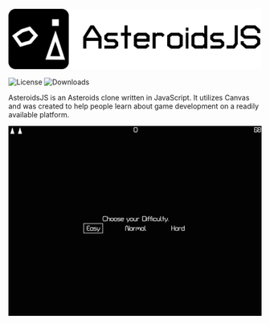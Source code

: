 ![Logo](img/logo-text.png) 

![License](https://img.shields.io/github/license/jdtalley/asteroidsjs) ![Downloads](https://img.shields.io/github/downloads/JDTalley/AsteroidsJS/total)

AsteroidsJS is an Asteroids clone written in JavaScript. It utilizes Canvas and was created to help people learn about game development on a readily available platform.

![GIF demo](img/ajsgif1.gif)

